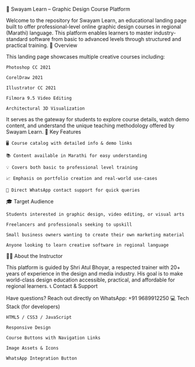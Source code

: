 🎨 Swayam Learn – Graphic Design Course Platform

Welcome to the repository for Swayam Learn, an educational landing page built to offer professional-level online graphic design courses in regional (Marathi) language. This platform enables learners to master industry-standard software from basic to advanced levels through structured and practical training.
🚀 Overview

This landing page showcases multiple creative courses including:

    Photoshop CC 2021

    CorelDraw 2021

    Illustrator CC 2021

    Filmora 9.5 Video Editing

    Architectural 3D Visualization

It serves as the gateway for students to explore course details, watch demo content, and understand the unique teaching methodology offered by Swayam Learn.
🧠 Key Features

    🖥️ Course catalog with detailed info & demo links

    📚 Content available in Marathi for easy understanding

    💡 Covers both basic to professional level training

    📈 Emphasis on portfolio creation and real-world use-cases

    📲 Direct WhatsApp contact support for quick queries

🎓 Target Audience

    Students interested in graphic design, video editing, or visual arts

    Freelancers and professionals seeking to upskill

    Small business owners wanting to create their own marketing material

    Anyone looking to learn creative software in regional language

👨‍🏫 About the Instructor

This platform is guided by Shri Atul Bhoyar, a respected trainer with 20+ years of experience in the design and media industry. His goal is to make world-class design education accessible, practical, and affordable for regional learners.
📞 Contact & Support

Have questions? Reach out directly on WhatsApp: +91 9689912250
💻 Tech Stack (for developers)

    HTML5 / CSS3 / JavaScript

    Responsive Design

    Course Buttons with Navigation Links

    Image Assets & Icons

    WhatsApp Integration Button

